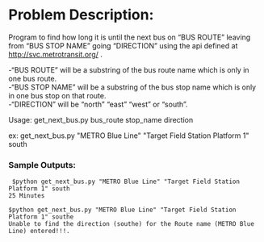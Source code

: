 # **Problem Description:**

Program to find how long it is until the next bus on “BUS ROUTE” leaving from “BUS STOP NAME”
going “DIRECTION” using the api defined at http://svc.metrotransit.org/ .

-“BUS ROUTE” will be a substring of the bus route name which is only in one bus route.  
-“BUS STOP NAME” will be a substring of the bus stop name which is only in one bus stop on that route.  
-“DIRECTION” will be “north” “east” “west” or “south”.  

 Usage: get_next_bus.py bus_route stop_name direction
 
 ex: get_next_bus.py "METRO Blue Line" "Target Field Station Platform 1" south
 
 ### **Sample Outputs:**
``` 
 $python get_next_bus.py "METRO Blue Line" "Target Field Station Platform 1" south
25 Minutes

$python get_next_bus.py "METRO Blue Line" "Target Field Station Platform 1" southe
Unable to find the direction (southe) for the Route name (METRO Blue Line) entered!!!. 
```
